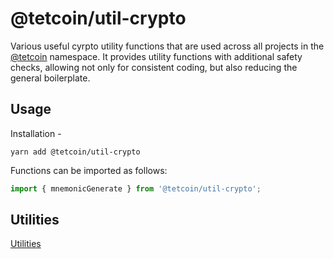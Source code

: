 # @tetcoin/util-crypto

Various useful cyrpto utility functions that are used across all projects in the [@tetcoin](https://js.tetcoin.org) namespace. It provides utility functions with additional safety checks, allowing not only for consistent coding, but also reducing the general boilerplate.

## Usage

Installation -

```
yarn add @tetcoin/util-crypto
```

Functions can be imported as follows:

```js
import { mnemonicGenerate } from '@tetcoin/util-crypto';
```

## Utilities

[Utilities](SUMMARY.md)

